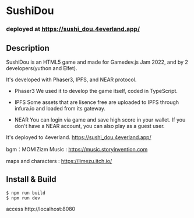# SushiDou

### deployed at https://sushi_dou.4everland.app/

## Description
SushiDou is an HTML5 game and made for Gamedev.js Jam 2022, and by 2 developers(yuthon and Elfet).

It's developed with Phaser3, IPFS, and NEAR protocol.

- Phaser3
 We used it to develop the game itself, coded in TypeScript.
 
- IPFS
 Some assets that are lisence free are uploaded to IPFS through infura.io and loaded from its gateway.
 
- NEAR
You can login via game and save high score in your wallet. If you don't have a NEAR account, you can also play as a guest user.

It's deployed to 4everland.
https://sushi_dou.4everland.app/

bgm：MOMIZizm Music : https://music.storyinvention.com

maps and characters : https://limezu.itch.io/

## Install & Build
```
$ npm run build
$ npm run dev
```
access http://localhost:8080


